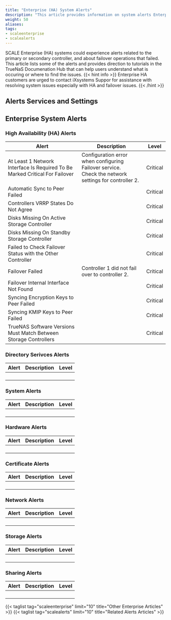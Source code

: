 ```yaml
---
title: "Enterprise (HA) System Alerts"
description: "This article provides information on system alerts Enterprise and Enterprise HA systems might see on SCALE."
weight: 50
aliases:
tags:
- scaleenterprise
- scalealerts
---
```



SCALE Enterprise (HA) systems could experience alerts related to the primary or secondary controller, and about failover operations that failed. 
This article lists some of the alerts and provides direction to tutorials in the TrueNaS Documenation Hub that can help users understand what is occuring or where to find the issues.
{{< hint info >}}
Enterprise HA customers are urged to contact iXsystems Suppor for assistance with resolving system issues especially with HA and failover issues.
{{< /hint >}}

## Alerts Services and Settings

## Enterprise System Alerts

### High Availability (HA) Alerts


| Alert | Description | Level |
|-------|-------------|-------|
| At Least 1 Network Interface Is Required To Be Marked Critical For Failover | Configuration error when configuring Failover service.<br> Check the network settings for controller 2. | Critical |
| Automatic Sync to Peer Failed |  | Critical |
| Controllers VRRP States Do Not Agree |  |Critical  |
| Disks Missing On Active Storage Controller |  | Critical |
| Disks Missing On Standby Storage Controller |  | Critical |
| Failed to Check Failover Status with the Other Controller |  | Critical |
| Failover Failed | Controller 1 did not fail over to controller 2.<br>  | Critical |
| Failover Internal Interface Not Found |  | Critical |
| Syncing Encryption Keys to Peer Failed |  | Critical |
| Syncing KMIP Keys to Peer Failed |  | Critical |
| TrueNAS Software Versions Must Match Between Storage Controllers |  | Critical |


### Directory Serivces Alerts

| Alert | Description | Level |
|-------|-------------|-------|
|  |  |  |
|  |  |  |
|  |  |  |
|  |  |  |


### System Alerts

| Alert | Description | Level |
|-------|-------------|-------|
|  |  |  |
|  |  |  |
|  |  |  |
|  |  |  |


### Hardware Alerts

| Alert | Description | Level |
|-------|-------------|-------|
|  |  |  |
|  |  |  |
|  |  |  |
|  |  |  |


### Certificate Alerts

| Alert | Description | Level |
|-------|-------------|-------|
|  |  |  |
|  |  |  |
|  |  |  |
|  |  |  |



### Network Alerts

| Alert | Description | Level |
|-------|-------------|-------|
|  |  |  |
|  |  |  |
|  |  |  |
|  |  |  |


### Storage Alerts

| Alert | Description | Level |
|-------|-------------|-------|
|  |  |  |
|  |  |  |
|  |  |  |
|  |  |  |


### Sharing Alerts

| Alert | Description | Level |
|-------|-------------|-------|
|  |  |  |
|  |  |  |
|  |  |  |
|  |  |  |

{{< taglist tag="scaleenterprise" limit="10" title="Other Enterprise Articles" >}}
{{< taglist tag="scalealerts" limit="10" title="Related Alerts Articles" >}}